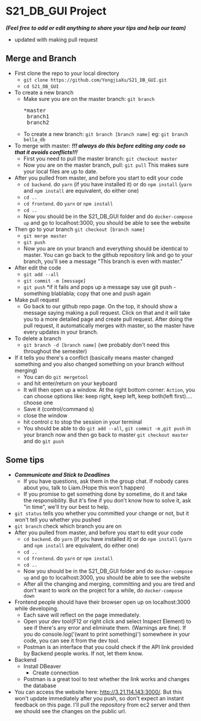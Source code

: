 # S21_DB_GUI Project
***(Feel free to add or edit anything to share your tips and help our team)***
- updated with making pull request
## Merge and Branch
- First clone the repo to your local directory
  - `git clone https://github.com/YongjiaXu/S21_DB_GUI.git`
  - `cd S21_DB_GUI`
- To create a new branch
  - Make sure you are on the master branch: `git branch`<pre>*master <br> branch1 <br> branch2 </pre>
  - To create a new branch: `git branch [branch name]` eg: `git branch bella_db`
- To merge with master: ***!!! always do this before editing any code so that it avoids conflicts!!!***
  - First you need to pull the master branch: `git checkout master` 
  - Now you are on the master branch, pull: `git pull` This makes sure your local files are up to date.
- After you pulled from master, and before you start to edit your code
  - `cd backend`. do `yarn` (if you have installed it) or do `npm install` (`yarn` and `npm install` are equivalent, do either one)
  - `cd ..`
  - `cd frontend`. do `yarn` or `npm install`
  - `cd ..`
  - Now you should be in the S21_DB_GUI folder and do `docker-compose up` and go to localhost:3000, you should be able to see the website
- Then go to your branch `git checkout [branch name]`
  - `git merge master` 
  - `git push`
  - Now you are on your branch and everything should be identical to master. You can go back to the github repository link and go to your branch, you'll see a message "This branch is even with master."
- After edit the code
  - `git add --all`
  - `git commit -m [message]`
  - `git push` *if it fails and pops up a message say use git push -something blablabla; copy that one and push again
- Make pull request
  - Go back to our github repo page. On the top, it should show a message saying making a pull request. Click on that and it will take you to a more detailed page and create pull request. After doing the pull request, it automatically merges with master, so the master have every updates in your branch.
- To delete a branch
  - `git branch -d [branch name]` (we probably don't need this throughout the semester)
- If it tells you there's a conflict (basically means master changed something and you also changed something on your branch without merging)
  - You can do `git mergetool`
  - and hit enter/return on your keyboard
  - It will then open up a window. At the right bottom corner: `Action`, you can choose options like: keep right, keep left, keep both(left first).... choose one
  - Save it (control/command s)
  - close the window
  - hit control c to stop the session in your terminal
  - You should be able to do `git add --all`, `git commit -m` ,`git push` in your branch now and then go back to master `git checkout master` and do `git push`
## Some tips
  - ***Communicate and Stick to Deadlines***
    - If you have questions, ask them in the group chat. If nobody cares about you, talk to Liam.(Hope this won't happen)
    - If you promise to get something done by sometime, do it and take the responsibility. But it's fine if you don't know how to solve it, ask "in time", we'll try our best to help.
  - `git status` tells you whether you committed your change or not, but it won't tell you whether you pushed
  - `git branch` check which branch you are on
  - After you pulled from master, and before you start to edit your code
    - `cd backend`. do `yarn` (if you have installed it) or do `npm install` (`yarn` and `npm install` are equivalent, do either one)
    - `cd ..`
    - `cd frontend`. do `yarn` or `npm install`
    - `cd ..`
    - Now you should be in the S21_DB_GUI folder and do `docker-compose up` and go to localhost:3000, you should be able to see the website
    - After all the changing and merging, committing and you are tired and don't want to work on the project for a while, do `docker-compose down`
  - Frontend people should have their browser open up on localhost:3000 while developing. 
    - Each save will reflect on the page immediately. 
    - Open your dev tool(F12 or right click and select Inspect Element) to see if there's any error and eliminate them. (Warnings are fine). If you do console.log('(want to print something)') somewhere in your code, you can see it from the dev tool.
    - Postman is an interface that you could check if the API link provided by Backend people works. If not, let them know.
  - Backend
    - Install DBeaver
      - Create connection
    - Postman is a great tool to test whether the link works and changes the database
  - You can access the website here: http://3.21.114.143:3000/. But this won't update immediately after you push, so don't expect an instant feedback on this page. I'll pull the repository from ec2 server and then we should see the changes on the public url.
